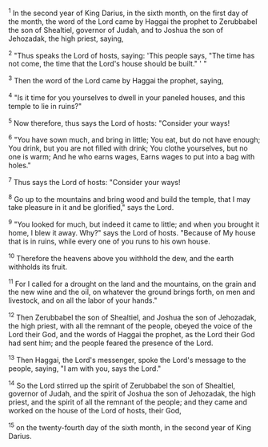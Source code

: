 <sup>1</sup> 
In the second year of King Darius, in the sixth month, on the first day of the month, the word of the Lord came by Haggai the prophet to Zerubbabel the son of Shealtiel, governor of Judah, and to Joshua the son of Jehozadak, the high priest, saying, 

<sup>2</sup> 
"Thus speaks the Lord of hosts, saying: 'This people says, "The time has not come, the time that the Lord's house should be built." ' " 

<sup>3</sup> 
Then the word of the Lord came by Haggai the prophet, saying, 

<sup>4</sup> 
"Is it time for you yourselves to dwell in your paneled houses, and this temple to lie in ruins?" 

<sup>5</sup> 
Now therefore, thus says the Lord of hosts: "Consider your ways! 

<sup>6</sup> 
"You have sown much, and bring in little; You eat, but do not have enough; You drink, but you are not filled with drink; You clothe yourselves, but no one is warm; And he who earns wages, Earns wages to put into a bag with holes." 

<sup>7</sup> 
Thus says the Lord of hosts: "Consider your ways! 

<sup>8</sup> 
Go up to the mountains and bring wood and build the temple, that I may take pleasure in it and be glorified," says the Lord. 

<sup>9</sup> 
"You looked for much, but indeed it came to little; and when you brought it home, I blew it away. Why?" says the Lord of hosts. "Because of My house that is in ruins, while every one of you runs to his own house. 

<sup>10</sup> 
Therefore the heavens above you withhold the dew, and the earth withholds its fruit. 

<sup>11</sup> 
For I called for a drought on the land and the mountains, on the grain and the new wine and the oil, on whatever the ground brings forth, on men and livestock, and on all the labor of your hands." 

<sup>12</sup> 
Then Zerubbabel the son of Shealtiel, and Joshua the son of Jehozadak, the high priest, with all the remnant of the people, obeyed the voice of the Lord their God, and the words of Haggai the prophet, as the Lord their God had sent him; and the people feared the presence of the Lord. 

<sup>13</sup> 
Then Haggai, the Lord's messenger, spoke the Lord's message to the people, saying, "I am with you, says the Lord." 

<sup>14</sup> 
So the Lord stirred up the spirit of Zerubbabel the son of Shealtiel, governor of Judah, and the spirit of Joshua the son of Jehozadak, the high priest, and the spirit of all the remnant of the people; and they came and worked on the house of the Lord of hosts, their God, 

<sup>15</sup> 
on the twenty-fourth day of the sixth month, in the second year of King Darius.